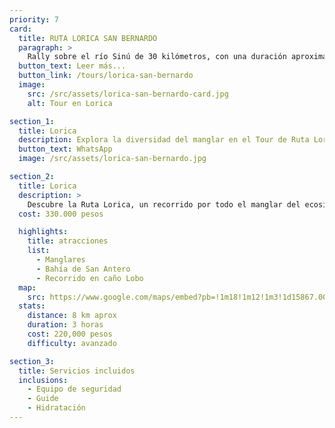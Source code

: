 ```yaml
---
priority: 7
card:
  title: RUTA LORICA SAN BERNARDO
  paragraph: >
    Rally sobre el río Sinú de 30 kilómetros, con una duración aproximada de cuatro horas. Incluye todos los transportes desde Lórica hasta San Bernardo del Viento y regreso a Coveñas.
  button_text: Leer más...
  button_link: /tours/lorica-san-bernardo
  image:
    src: /src/assets/lorica-san-bernardo-card.jpg
    alt: Tour en Lorica

section_1:
  title: Lorica
  description: Explora la diversidad del manglar en el Tour de Ruta Lorica
  button_text: WhatsApp
  image: /src/assets/lorica-san-bernardo.jpg

section_2:
  title: Lorica
  description: >
    Descubre la Ruta Lorica, un recorrido por todo el manglar del ecosistema de la desembocadura del río Sinú. Un tour de tres horas que parte desde Coveñas, se transporta por tierra hasta las playas de San Antero y recorre unos 8 kilómetros, explorando los manglares y algunas áreas de la bahía. Luego, toma el caño Lobo para regresar a las playas de San Antero. Este tour tiene un valor de 220,000 pesos.
  cost: 330.000 pesos

  highlights:
    title: atracciones
    list:
      - Manglares
      - Bahía de San Antero
      - Recorrido en caño Lobo
  map:
    src: https://www.google.com/maps/embed?pb=!1m18!1m12!1m3!1d15867.009911374053!2d-75.61020612716673!3d6.163894277135764!2m3!1f0!2f0!3f0!3m2!1i1024!2i768!4f13.1!3m3!1m2!1s0x8e4683cb1d5771e9%3A0x4fda2fc926473c68!2sPolideportivo%20Sur%20de%20Envigado!5e0!3m2!1sen!2sco
  stats:
    distance: 8 km aprox
    duration: 3 horas
    cost: 220,000 pesos
    difficulty: avanzado

section_3:
  title: Servicios incluidos
  inclusions:
    - Equipo de seguridad
    - Guide
    - Hidratación
---
```

